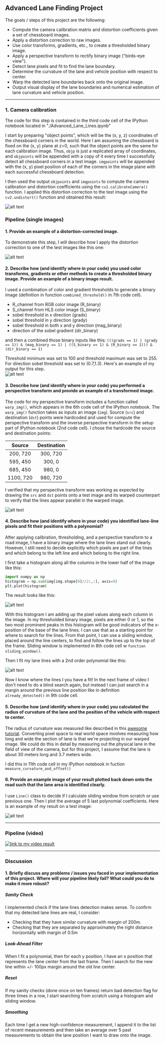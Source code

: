 ## Advanced Lane Finding Project

The goals / steps of this project are the following:

* Compute the camera calibration matrix and distortion coefficients given a set of chessboard images.
* Apply a distortion correction to raw images.
* Use color transforms, gradients, etc., to create a thresholded binary image.
* Apply a perspective transform to rectify binary image ("birds-eye view").
* Detect lane pixels and fit to find the lane boundary.
* Determine the curvature of the lane and vehicle position with respect to center.
* Warp the detected lane boundaries back onto the original image.
* Output visual display of the lane boundaries and numerical estimation of lane curvature and vehicle position.

[//]: # (Image References)

[image1]: ./writeup_img/undistorted.png "Undistorted"
[image2]: ./test_images/test5.jpg "Road Transformed"
[image3]: ./writeup_img/test5_combined_threshold.png "Binary Example"
[image4]: ./writeup_img/src_dst_points_drawn.png "Warp Example"
[image5]: ./writeup_img/color_fit_lines.jpg "Fit Visual"
[image6]: ./writeup_img/example_output.png "Output"
[image7]: ./writeup_img/histogram.png



---

### 1. Camera calibration

The code for this step is contained in the third code cell of the IPython notebook located in "./Advanced_Lane_Lines.ipynb" 

I start by preparing "object points", which will be the (x, y, z) coordinates of the chessboard corners in the world. Here I am assuming the chessboard is fixed on the (x, y) plane at z=0, such that the object points are the same for each calibration image.  Thus, `objp` is just a replicated array of coordinates, and `objpoints` will be appended with a copy of it every time I successfully detect all chessboard corners in a test image.  `imgpoints` will be appended with the (x, y) pixel position of each of the corners in the image plane with each successful chessboard detection.  

I then used the output `objpoints` and `imgpoints` to compute the camera calibration and distortion coefficients using the `cv2.calibrateCamera()` function.  I applied this distortion correction to the test image using the `cv2.undistort()` function and obtained this result: 

![alt text][image1]

### Pipeline (single images)

#### 1. Provide an example of a distortion-corrected image.

To demonstrate this step, I will describe how I apply the distortion correction to one of the test images like this one:

![alt text][image2]

#### 2. Describe how (and identify where in your code) you used color transforms, gradients or other methods to create a thresholded binary image.  Provide an example of a binary image result.

I used a combination of color and gradient thresholds to generate a binary image (definition in function `combined_threshold()` in 7th code cell). 
* R_channel from RGB color image (R_binary)
* S_channel from HLS color image (S_binary)
* sobel threshold in x direction (gradx)
* sobel threshold in y direction (grady)
* sobel threshold in both x and y direction (mag_binary)
* direction of the sobel gradient (dir_binary)

and then a combined those binary inputs like this:
`(((gradx == 1) | (grady == 1)) & (mag_binary == 1) | ((S_binary == 1) & (R_binary == 1))) & (dir_binary == 1)`

Threshold minimum was set to 100 and threshold maximum was set to 255. For direction sobel threshold was set to (0.7,1.3). Here's an example of my output for this step.  
![alt text][image3]

#### 3. Describe how (and identify where in your code) you performed a perspective transform and provide an example of a transformed image.

The code for my perspective transform includes a function called `warp_img()`, which appears in the 6th code cell of the IPython notebook.  The `warp_img()` function takes as inputs an image (`img`). Source (`src`) and destination (`dst`) points were hardcoded and used for compute the perspective transform and the inverse perspective transform in the setup part of IPython notebook (2nd code cell).  I chose the hardcode the source and destination points:


| Source        | Destination   | 
|:-------------:|:-------------:| 
| 200, 720      | 300, 720      | 
| 595, 450      | 300, 0        |
| 685, 450      | 980, 0        |
| 1100, 720     | 980, 720      |

I verified that my perspective transform was working as expected by drawing the `src` and `dst` points onto a test image and its warped counterpart to verify that the lines appear parallel in the warped image.

![alt text][image4]

#### 4. Describe how (and identify where in your code) you identified lane-line pixels and fit their positions with a polynomial?
After applying calibration, thresholding, and a perspective transform to a road image, I have a binary image where the lane lines stand out clearly. However, I still need to decide explicitly which pixels are part of the lines and which belong to the left line and which belong to the right line.

I first take a histogram along all the columns in the lower half of the image like this:
```python
import numpy as np
histogram = np.sum(img[img.shape[0]//2:,:], axis=0)
plt.plot(histogram)
```

The result looks like this:

![alt text][image7]

With this histogram I am adding up the pixel values along each column in the image. In my thresholded binary image, pixels are either 0 or 1, so the two most prominent peaks in this histogram will be good indicators of the x-position of the base of the lane lines. I can use that as a starting point for where to search for the lines. From that point, I can use a sliding window, placed around the line centers, to find and follow the lines up to the top of the frame. Sliding window is implemented in 8th code cell w `function sliding_window()`. 

Then I fit my lane lines with a 2nd order polynomial like this:

![alt text][image5]

Now I know where the lines I you have a fit! In the next frame of video I don't need to do a blind search again, but instead I can just search in a margin around the previous line position like in definition `already_detected()` in 9th code cell.


#### 5. Describe how (and identify where in your code) you calculated the radius of curvature of the lane and the position of the vehicle with respect to center.
The radius of curvature was measured like described in this [awesome tutorial](http://www.intmath.com/applications-differentiation/8-radius-curvature.php).
Converting pixel space to real world space involves measuring how long and wide the section of lane is that we're projecting in our warped image. We could do this in detail by measuring out the physical lane in the field of view of the camera, but for this project, I assume that the lane is about 30 meters long and 3.7 meters wide. 

I did this in 11th code cell in my IPython notebook in fuction `measure_curvature_and_offset()`

#### 6. Provide an example image of your result plotted back down onto the road such that the lane area is identified clearly.

I use `Line()` class to decide if I calculate sliding window from scratch or use previous one. Then I plot the average of 5 last polynomial coefficients. Here is an example of my result on a test image:

![alt text][image6]

---

### Pipeline (video)

[![link to my video result](https://img.youtube.com/vi/1EBQkZksBJk/0.jpg)](https://youtu.be/1EBQkZksBJk)

---

### Discussion

#### 1. Briefly discuss any problems / issues you faced in your implementation of this project.  Where will your pipeline likely fail?  What could you do to make it more robust? 

##### Sanity Check
I implemented check if the lane lines detection makes sense. To confirm that my detected lane lines are real, I consider:

* Checking that they have similar curvature with margin of 200m.
* Checking that they are separated by approximately the right distance horizontally with margin of 0.5m


##### Look-Ahead Filter
When I fit a polynomial, then for each y position, I have an x position that represents the lane center from the last frame. Then I search for the new line within +/- 100px margin around the old line center.


##### Reset
If my sanity checks (done once on ten frames) return bad detection flag for three times in a row, I start searching from scratch using a histogram and sliding window.

##### Smoothing
Each time I get a new high-confidence measurement, I append it to the list of recent measurements and then take an average over 5 past measurements to obtain the lane position I want to draw onto the image.